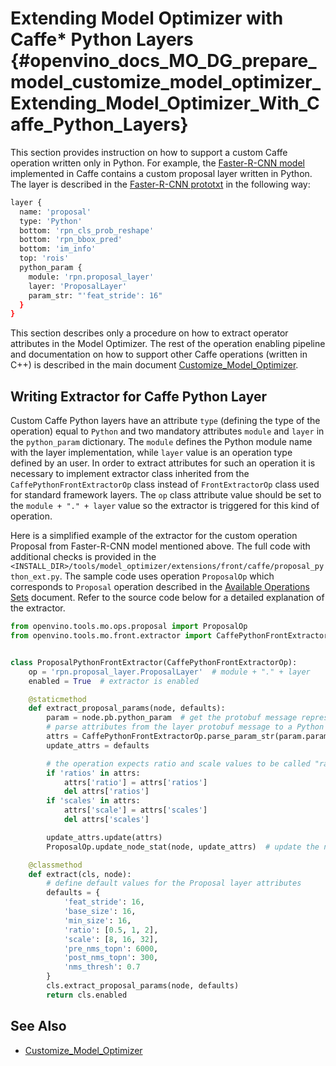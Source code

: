 # Extending Model Optimizer with Caffe* Python Layers {#openvino_docs_MO_DG_prepare_model_customize_model_optimizer_Extending_Model_Optimizer_With_Caffe_Python_Layers}

This section provides instruction on how to support a custom Caffe operation written only in Python. For example, the
[Faster-R-CNN model](http://dl.dropboxusercontent.com/s/o6ii098bu51d139/faster_rcnn_models.tgz?dl=0) implemented in
Caffe contains a custom proposal layer written in Python. The layer is described in the
[Faster-R-CNN prototxt](https://raw.githubusercontent.com/rbgirshick/py-faster-rcnn/master/models/pascal_voc/VGG16/faster_rcnn_end2end/test.prototxt) in the following way:
```sh
layer {
  name: 'proposal'
  type: 'Python'
  bottom: 'rpn_cls_prob_reshape'
  bottom: 'rpn_bbox_pred'
  bottom: 'im_info'
  top: 'rois'
  python_param {
    module: 'rpn.proposal_layer'
    layer: 'ProposalLayer'
    param_str: "'feat_stride': 16"
  }
}
```

This section describes only a procedure on how to extract operator attributes in the Model Optimizer. The rest of the
operation enabling pipeline and documentation on how to support other Caffe operations (written in C++) is described in
the main document [Customize_Model_Optimizer](Customize_Model_Optimizer.md).

## Writing Extractor for Caffe Python Layer
Custom Caffe Python layers have an attribute `type` (defining the type of the operation) equal to `Python` and two
mandatory attributes `module` and `layer` in the `python_param` dictionary. The `module` defines the Python module name
with the layer implementation, while `layer` value is an operation type defined by an user. In order to extract
attributes for such an operation it is necessary to implement extractor class inherited from the
`CaffePythonFrontExtractorOp` class instead of `FrontExtractorOp` class used for standard framework layers. The `op`
class attribute value should be set to the `module + "." + layer` value so the extractor is triggered for this kind of
operation.

Here is a simplified example of the extractor for the custom operation Proposal from Faster-R-CNN model mentioned above.
The full code with additional checks is provided in the
`<INSTALL_DIR>/tools/model_optimizer/extensions/front/caffe/proposal_python_ext.py`. The sample code uses
operation `ProposalOp` which corresponds to `Proposal` operation described in the [Available Operations Sets](../../../ops/opset.md)
document. Refer to the source code below for a detailed explanation of the extractor.

```py
from openvino.tools.mo.ops.proposal import ProposalOp
from openvino.tools.mo.front.extractor import CaffePythonFrontExtractorOp


class ProposalPythonFrontExtractor(CaffePythonFrontExtractorOp):
    op = 'rpn.proposal_layer.ProposalLayer'  # module + "." + layer
    enabled = True  # extractor is enabled

    @staticmethod
    def extract_proposal_params(node, defaults):
        param = node.pb.python_param  # get the protobuf message representation of the layer attributes
        # parse attributes from the layer protobuf message to a Python dictionary
        attrs = CaffePythonFrontExtractorOp.parse_param_str(param.param_str)
        update_attrs = defaults

        # the operation expects ratio and scale values to be called "ratio" and "scale" while Caffe uses different names
        if 'ratios' in attrs:
            attrs['ratio'] = attrs['ratios']
            del attrs['ratios']
        if 'scales' in attrs:
            attrs['scale'] = attrs['scales']
            del attrs['scales']

        update_attrs.update(attrs)
        ProposalOp.update_node_stat(node, update_attrs)  # update the node attributes

    @classmethod
    def extract(cls, node):
        # define default values for the Proposal layer attributes
        defaults = {
            'feat_stride': 16,
            'base_size': 16,
            'min_size': 16,
            'ratio': [0.5, 1, 2],
            'scale': [8, 16, 32],
            'pre_nms_topn': 6000,
            'post_nms_topn': 300,
            'nms_thresh': 0.7
        }
        cls.extract_proposal_params(node, defaults)
        return cls.enabled
```

## See Also

* [Customize_Model_Optimizer](Customize_Model_Optimizer.md)
